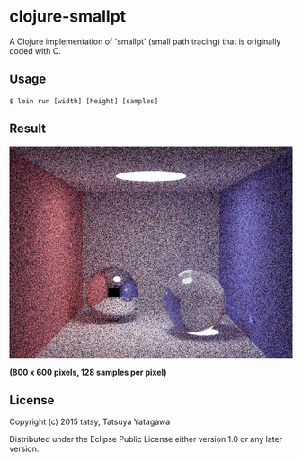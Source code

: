 # clojure-smallpt

A Clojure implementation of 'smallpt' (small path tracing) that is originally coded with C.

## Usage

```shell
$ lein run [width] [height] [samples]
```

## Result

![result](./result.png)

**(800 x 600 pixels, 128 samples per pixel)**

## License

Copyright (c) 2015 tatsy, Tatsuya Yatagawa

Distributed under the Eclipse Public License either version 1.0 or any later version.
